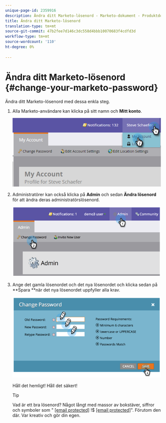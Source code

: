 ```yaml
---
unique-page-id: 2359916
description: Ändra ditt Marketo-lösenord - Marketo-dokument - Produktdokumentation
title: Ändra ditt Marketo-lösenord
translation-type: tm+mt
source-git-commit: 47b2fee7d146c3dc558d4bbb10070683f4cdfd3d
workflow-type: tm+mt
source-wordcount: '110'
ht-degree: 0%

---
```



# Ändra ditt Marketo-lösenord {#change-your-marketo-password}

Ändra ditt Marketo-lösenord med dessa enkla steg.

1. Alla Marketo-användare kan klicka på sitt namn och **Mitt konto**.

   ![](assets/image2015-11-10-10-3a40-3a8.png)

1. Administratörer kan också klicka på **Admin** och sedan **Ändra lösenord** för att ändra deras administratörslösenord.

   ![](assets/image2014-9-10-9-3a43-3a47.png)

1. Ange det gamla lösenordet och det nya lösenordet och klicka sedan på **Spara **när det nya lösenordet uppfyller alla krav.

   ![](assets/image2014-9-10-9-3a44-3a2.png)

   Håll det hemligt! Håll det säkert!

   >[!TIP]
   >
   >Vad är ett bra lösenord? Något långt med massor av bokstäver, siffror och symboler som &quot; [[email protected]](http://docs.marketo.com/cdn-cgi/l/email-protection) !$ [[email protected]](http://docs.marketo.com/cdn-cgi/l/email-protection)&quot;. Förutom den där. Var kreativ och gör din egen.

